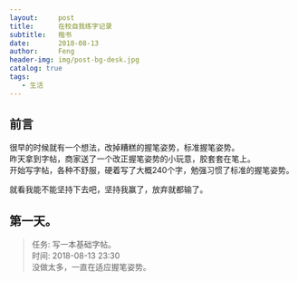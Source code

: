 ```yaml
---
layout:     post
title:      在校自我练字记录
subtitle:   楷书
date:       2018-08-13
author:     Feng
header-img: img/post-bg-desk.jpg
catalog: true
tags:
   - 生活
---
```



## 前言

很早的时候就有一个想法，改掉糟糕的握笔姿势，标准握笔姿势。  
昨天拿到字帖，商家送了一个改正握笔姿势的小玩意，胶套套在笔上。  
开始写字帖，各种不舒服，硬着写了大概240个字，勉强习惯了标准的握笔姿势。

就看我能不能坚持下去吧，坚持我赢了，放弃就都输了。

## 第一天。
>任务: 写一本基础字帖。  
>时间: 2018-08-13 23:30  
没做太多，一直在适应握笔姿势。
